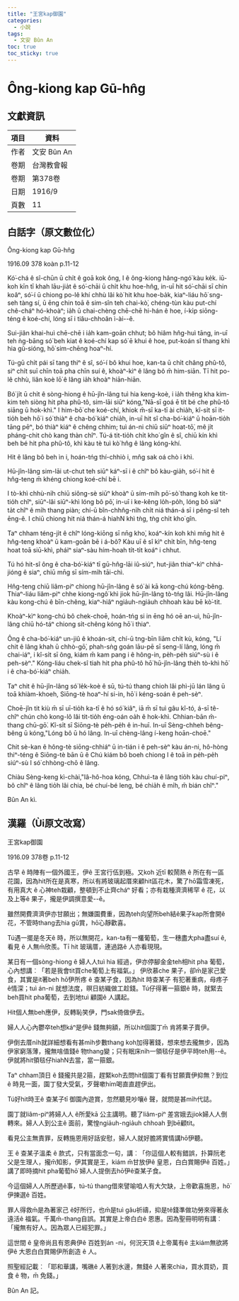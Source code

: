 ```yaml
---
title: "王宮kap御園"
categories:
  - 小說
tags:
  - 文安 Bûn An
toc: true
toc_sticky: true
---
```


# Ông-kiong kap Gū-hn̂g

## 文獻資訊

| 項目 | 資料 |
|---|---|
| 作者 | 文安 Bûn An |
| 卷期 | 台灣教會報 |
| 卷期 | 第378卷 |
| 日期 | 1916/9 |
| 頁數 | 11 |

## 白話字（原文數位化）

Ông-kiong kap Gū-hn̂g

1916.09 378 koàn p.11-12

Kó͘-chá ê sî-chūn ū chi̍t ê goā kok ông, I ê ông-kiong hâng-ngó͘ kàu ke̍k. iū-koh kīn tī khah lāu-jia̍t ê só͘-chāi ū chi̍t khu hoe-hn̂g, in-uī hit só͘-chāi sī chin koâⁿ, só͘-í ū chiong po-lê khí chhù lâi kò͘ hit khu hoe-ba̍k, kiaⁿ-liáu hō͘ sng-seh tàng sí, ū ēng chin toā ê sim-sîn teh chai-kò͘, chéng-tùn kàu put-chí chê-cháⁿ hó-khoàⁿ; ia̍h ū chai-chèng chē-chē hi-hán ê hoe, í-ki̍p siōng-téng ê koé-chí, lóng sī i tiâu-chhoân ì-ài--ê.

Sui-jiân khai-huì chē-chē i ia̍h kam-goān chhut; bô hiâm hn̂g-huì tāng, in-uī teh ǹg-bāng só͘ beh kiat ê koé-chí kap só͘ ē khui ê hoe, put-koán sî thang khì hia gū-sióng, hō͘ sim-chēng hoaⁿ-hí.

Tú-gū chi̍t pái sī tang thiⁿ ê sî, só͘-í bô khui hoe, kan-ta ū chi̍t châng phû-tô, siⁿ chi̍t suī chīn toā pha chīn suí ê, khoàⁿ-kìⁿ ê lâng bô m̄ him-siān. Tī hit po-lê chhù, liân koè lō͘ ê lâng ia̍h khoàⁿ hiān-hiān.

Bó͘ ji̍t ū chi̍t ê sòng-hiong ê hū-jîn-lâng tuì hia keng-koè, i ia̍h thêng kha kim-kim teh siòng hit pha phû-tô, sim-lāi siūⁿ kóng,"Nā-sī goá ē tit bé che phû-tô siāng ū hok-khì." I him-bō͘ che koé-chí, khiok m̄-sī ka-tī ài chia̍h, kî-si̍t sī it-tio̍h beh hō͘ i só͘ thiàⁿ ê cha-bó͘ kiáⁿ chia̍h, in-uī hit sî cha-bó͘-kiáⁿ ū hoān-tio̍h tāng pēⁿ, bó thiàⁿ kiáⁿ ê chêng chhim; tuì án-ni chiū siūⁿ hoat-tō͘, mê ji̍t pháng-chit chò kang thàn chîⁿ. Tú-á tit-tio̍h chi̍t kho͘ gîn ê sî, chiū kín khì beh bé hit pha phû-tô, khì kàu tè tuì kò͘ hn̂g ê lâng kóng-khí.

Hit ê lâng bô beh ìn i, hoán-tńg thí-chhiò i, mn̂g sak oá chò i khì.

Hū-jîn-lâng sim-lāi ut-chut teh siūⁿ káⁿ-sī i ê chîⁿ bô kàu-gia̍h, só͘-í hit ê hn̂g-teng m̄ khéng chiong koé-chí bē i.

I tò-khì chhù-ni̍h chiū siông-sè siūⁿ khoàⁿ ū sím-mi̍h pō͘-sò͘ thang koh ke tit-tio̍h chîⁿ, siūⁿ-lâi siūⁿ-khì lóng bô pō͘, in-uī i ke-kêng lo̍h-po̍h, lóng bô siáⁿ ta̍t chîⁿ ê mi̍h thang piàn; chí-ū bîn-chhn̂g-ni̍h chi̍t niá thán-á sī i pêng-sî teh ēng-ê. I chiū chiong hit niá thán-á hiahN khì tǹg, tǹg chi̍t kho͘ gîn.

Taⁿ chham téng-ji̍t ê chîⁿ lóng-kiōng sī nn̄g kho͘, koáⁿ-kín koh khì mn̄g hit ê hn̂g-teng khoàⁿ ū kam-goān bē i á-bô? Kàu uī ê sî kìⁿ chi̍t bīn, hn̂g-teng hoat toā siū-khì, pháiⁿ siaⁿ-sàu hím-hoah ti̍t-ti̍t koáⁿ i chhut.

Tú hó hit-sî ông ê cha-bó͘-kiáⁿ tī gū-hn̂g-lāi iû-siúⁿ, hut-jiân thiaⁿ-kìⁿ chhá-jióng ê siaⁿ, chiū mn̄g sī sím-mi̍h tāi-chì.

Hn̂g-teng chiū liâm-piⁿ chiong hū-jîn-lâng ê só͘ ài kā kong-chú kóng-bêng. Thiaⁿ-liáu liâm-piⁿ chhe kiong-ngô͘ khì jiok hū-jîn-lâng tò-tńg lâi. Hū-jîn-lâng kàu kong-chú ê bīn-chêng, kiaⁿ-hiâⁿ ngia̍uh-ngia̍uh chhoah kàu bē kò͘-tit.

Khoàⁿ-kìⁿ kong-chú bô chek-choē, hoán-tńg si in ēng hó oē an-uì, hū-jîn-lâng chiū hó-táⁿ chiong si̍t-chêng kóng hō͘ i thiaⁿ.

Ông ê cha-bó͘-kiáⁿ un-jiû ê khoán-sit, chí-ū tng-bīn liām chi̍t kù, kóng, "Lí chit ê lâng khah ū chhò-gō͘, phah-sǹg goán lāu-pē sī seng-lí lâng, lóng m̄ chai-iáⁿ, i kî-si̍t sī ông, kiám m̄ kam pang i ê hông-in, pe̍h-pe̍h siúⁿ-sù i ê peh-sèⁿ." Kóng-liáu chek-sî tiah hit pha phû-tô hō͘ hū-jîn-lâng the̍h tò-khì hō͘ i ê cha-bó͘-kiáⁿ chia̍h.

Taⁿ chit ê hū-jîn-lâng só͘ le̍k-koè ê sū, tú-tú thang chioh lâi phì-jū lán lâng ū toā khiàm-khoeh, Siōng-tè hoaⁿ-hí si-in, hō͘ i kéng-soán ê peh-sèⁿ.

Choē-jîn tit kiù m̄ sī uī-tio̍h ka-tī ê hó só͘ kiâⁿ, iā m̄ sī tuì gâu kî-tó, á-sī tê-chîⁿ chún chò kong-lô lâi tit-tio̍h éng-oán oa̍h ê hok-khì. Chhian-bān m̄-thang chū-gō͘. Kî-si̍t sī Siōng-tè pe̍h-pe̍h ê in-huī. In-uī Sèng-chheh bêng-bêng ū kóng,"Lóng bô ū hó lâng. In-uī chèng-lâng í-keng hoān-choē."

Chit sè-kan ê hông-tè siōng-chhiáⁿ ū in-tián i ê peh-sèⁿ kàu án-ni, hô-hòng thiⁿ-téng ê Siōng-tè bān ū ê Chú kiám bô boeh chiong I ê toā in pe̍h-pe̍h siúⁿ-sù I só͘ chhòng-chō ê lâng.

Chiàu Sèng-keng kì-chài,"Iâ-hô-hoa kóng, Chhuì-ta ê lâng tio̍h kàu chuí-piⁿ, bô chîⁿ ê lâng tio̍h lâi chia, bé chuí-bé leng, bé chia̍h ê mi̍h, m̄ bián chîⁿ."

Bûn An kì.

## 漢羅（Ùi原文改寫）

王宮kap御園

1916.09 378卷 p.11-12

古早 ê 時陣有一個外國王，伊ê 王宮行伍到極。又koh 近tī 較鬧熱 ê 所在有一區花園，因為hit所在是真寒，所以有將玻璃起厝來顧hit區花木，驚了hō͘霜雪凍死，有用真大 ê 心神teh栽顧，整頓到不止齊cháⁿ 好看；亦有栽種濟濟稀罕 ê 花，以及上等ê 果子，攏是伊調撰意愛--ê。

雖然開費濟濟伊亦甘願出；無嫌園費重，因為teh向望所beh結ê果子kap所會開ê 花，不管時thang去hia gū賞，hō͘心靜歡喜。

Tú遇一擺是冬天ê 時，所以無開花，kan-ta有一欉葡萄，生一穗盡大pha盡suí ê,看見 ê 人無m̄欣羨。Tī hit 玻璃厝，連過路ê 人亦看現現。

某日有一個sòng-hiong ê 婦人人tuì hia 經過，伊亦停腳金金teh相hit pha 葡萄，心內想講︰「若是我會tit買che葡萄上有福氣。」 伊欣慕che 果子，卻m̄是家己愛食，其實是it著beh hō͘伊所疼 ê 查某子食，因為hit 時查某子 有犯著重病，母疼子 ê情深；tuì án-ni 就想法度，暝日紡織做工趁錢。Tú仔得著一箍銀ê 時，就緊去beh買hit pha葡萄，去到地tuì 顧園ê 人講起。

Hit個人無beh應伊，反轉恥笑伊，門sak倚做伊去。

婦人人心內鬱卒teh想káⁿ是伊ê 錢無夠額，所以hit個園丁m̄ 肯將果子賣伊。

伊倒去厝ni̍h就詳細想看有甚mi̍h步數thang koh加得著錢，想來想去攏無步，因為伊家窮落薄，攏無啥值錢ê 物thang變；只有眠床ni̍h一領毯仔是伊平時teh用--ê。伊就將hit領毯仔hiahN去當，當一箍銀。

Taⁿ chham頂日 ê 錢攏共是2箍，趕緊koh去問hit個園丁看有甘願賣伊抑無？到位ê 時見一面，園丁發大受氣，歹聲嗽hím喝直直趕伊出。

Tú好hit時王ê 查某子tī 御園內遊賞，忽然聽見吵嚷ê 聲，就問是甚mi̍h代誌。

園丁就liâm-piⁿ將婦人人 ê所愛kā 公主講明。聽了liâm-piⁿ 差宮娥去jiok婦人人倒轉來。婦人人到公主ê 面前，驚惶ngia̍uh-ngia̍uh chhoah 到bē顧tit。

看見公主無責罪，反轉施恩用好話安慰，婦人人就好膽將實情講hō͘伊聽。

王 ê 查某子溫柔 ê 款式，只有當面念一句，講︰「你這個人較有錯誤，扑算阮老父是生理人，攏m̄知影，伊其實是王，kiám m̄甘放伊ê 皇恩，白白賞賜伊ê 百姓。」講了即時摘hit pha葡萄hō͘ 婦人人提倒去hō͘伊ê查某子食。

今這個婦人人所歷過ê事，tú-tú thang借來譬喻咱人有大欠缺，上帝歡喜施恩，hō͘伊揀選ê 百姓。

罪人得救m̄是為著家己 ê好所行，也m̄是tuì gâu祈禱，抑是tê錢準做功勞來得著永遠活ê 福氣。千萬m̄-thang自誤。其實是上帝白白ê 恩惠。因為聖冊明明有講︰「攏無有好人。因為眾人已經犯罪。」

這世間 ê 皇帝尚且有恩典伊ê 百姓到án -ni，何況天頂 ê上帝萬有ê 主kiám無欲將伊ê 大恩白白賞賜伊所創造 ê 人。

照聖經記載︰「耶和華講，嘴礁ê 人著到水邊，無錢ê 人著來chia，買水買奶，買食 ê 物，m̄ 免錢。」

Bûn An 記。

